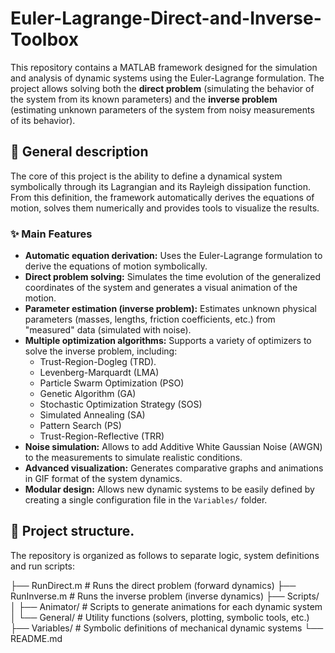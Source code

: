 # Euler-Lagrange-Direct-and-Inverse-Toolbox

This repository contains a MATLAB framework designed for the simulation and analysis of dynamic systems using the Euler-Lagrange formulation. The project allows solving both the **direct problem** (simulating the behavior of the system from its known parameters) and the **inverse problem** (estimating unknown parameters of the system from noisy measurements of its behavior).


## 📜 General description

The core of this project is the ability to define a dynamical system symbolically through its Lagrangian and its Rayleigh dissipation function. From this definition, the framework automatically derives the equations of motion, solves them numerically and provides tools to visualize the results.

### ✨ Main Features

- **Automatic equation derivation:** Uses the Euler-Lagrange formulation to derive the equations of motion symbolically.
- **Direct problem solving:** Simulates the time evolution of the generalized coordinates of the system and generates a visual animation of the motion.
- **Parameter estimation (inverse problem):** Estimates unknown physical parameters (masses, lengths, friction coefficients, etc.) from "measured" data (simulated with noise).
- **Multiple optimization algorithms:** Supports a variety of optimizers to solve the inverse problem, including:
  - Trust-Region-Dogleg (TRD).
  - Levenberg-Marquardt (LMA)
  - Particle Swarm Optimization (PSO)
  - Genetic Algorithm (GA)
  - Stochastic Optimization Strategy (SOS)
  - Simulated Annealing (SA)
  - Pattern Search (PS)
  - Trust-Region-Reflective (TRR)
- **Noise simulation:** Allows to add Additive White Gaussian Noise (AWGN) to the measurements to simulate realistic conditions.
- **Advanced visualization:** Generates comparative graphs and animations in GIF format of the system dynamics.
- **Modular design:** Allows new dynamic systems to be easily defined by creating a single configuration file in the `Variables/` folder.

## 📂 Project structure.

The repository is organized as follows to separate logic, system definitions and run scripts:

├── RunDirect.m # Runs the direct problem (forward dynamics)
├── RunInverse.m # Runs the inverse problem (inverse dynamics)
├── Scripts/
│ ├── Animator/ # Scripts to generate animations for each dynamic system
│ └── General/ # Utility functions (solvers, plotting, symbolic tools, etc.)
├── Variables/ # Symbolic definitions of mechanical dynamic systems
└── README.md
